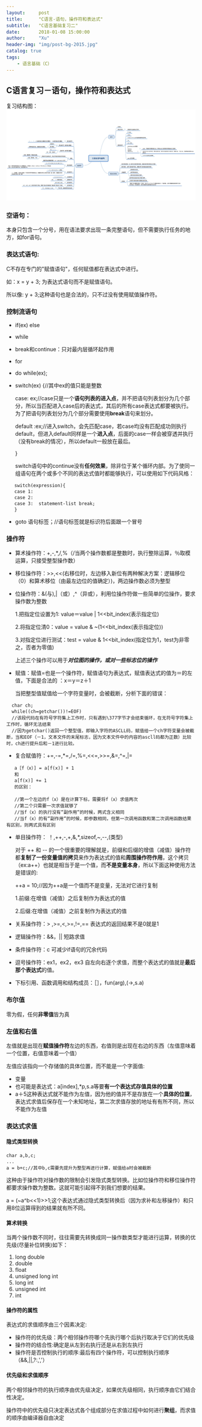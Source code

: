 ```yaml
---
layout:     post
title:      "C语言-语句，操作符和表达式"
subtitle:   "C语言基础复习二"
date:       2018-01-08 15:00:00
author:     "Xu"
header-img: "img/post-bg-2015.jpg"
catalog: true
tags:
    - 语言基础（C）
---
```

## C语言复习－语句，操作符和表达式

复习结构图：
![C_expression](/img/C_expression.png)

### 空语句：
本身只包含一个分号，用在语法要求出现一条完整语句，但不需要执行任务的地方，如for语句。 

### 表达式语句:
C不存在专门的"赋值语句"，任何赋值都在表达式中进行。

如：x = y + 3; 为表达式语句而不是赋值语句。

所以像: y + 3;这种语句也是合法的，只不过没有使用赋值操作符。

### 控制流语句
* if(ex)  else
* while
* break和continue：只对最内层循环起作用 
* for
* do while(ex);
* switch(ex) {//其中ex的值只能是整数

    case: ex;//case只是一个**语句列表的进入点**，并不把语句列表划分为几个部分，所以当匹配进入case后的表达式，其后的所有case表达式都要被执行。为了把语句列表划分为几个部分需要使用**break**语句来划分。
    
    default :ex;//进入switch，会先匹配case，若case均没有匹配成功则执行default，但进入default同样是一个**进入点**，后面的case一样会被穿透并执行（没有break的情况），所以default一般放在最后。
    
    }
    
    switch语句中的continue没有**任何效果**，除非位于某个循环内部。为了使同一组语句在两个或多个不同的表达式值时都能够执行，可以使用如下代码风格：
    
 ```
    switch(expression){
    case 1:
    case 2:
    case 3:  statement-list break;    
    }
```
* goto 语句标签；//语句标签就是标识符后面跟一个冒号

### 操作符

* 算术操作符：+,-,*,/,%（/当两个操作数都是整数时，执行整除运算，％取模运算，只接受整型操作数）
* 移位操作符：>>,<<(右移位时，左边移入新位有两种解决方案：逻辑移位（0）和算术移位（由最左边位的值确定）)，两边操作数必须为整型
* 位操作符：&(与),|（或）,^（异或），利用位操作符做一些简单的位操作，要求操作数为整数
  
  1.把指定位设置为1: value＝value | 1<<bit_index(表示指定位)
  
  2.将指定位清0：value = value & ~(1<<bit_index(表示指定位))
  
  3.对指定位进行测试：test = value & 1<<bit_index(指定位为1，test为非零之，否者为零值)
  
  上述三个操作可以用于***对位图的操作，或对一些标志位的操作***
  
* 赋值：赋值=也是一个操作符，赋值语句为表达式，赋值表达式的值为＝的左值，下面是合法的 ：x＝y＝z＋1
  
  当把整型值赋值给一个字符变量时，会被截断，分析下面的错误：
  
```  
  char ch;
  while((ch=getchar())!=EOF)
  //该段代码在有符号字符集上工作时，只有遇到\377字节才会结束循环，在无符号字符集上工作时，循环无法结束
  //因为getchar()返回一个整型值，即输入字符的ASCLL码，赋值给一个ch字符变量会被截断，当和EOF（－1，文本文件的末尾标志，因为文本文件中的内容的ascll码都为正数）比较时，ch进行提升后和－1进行比较。
```
* 复合赋值符：+=,-=,*=,/=,%=,<<=,>>=,&=,^=,|=
```   
   a［f（x）] = a[f(x)] + 1 
   和 
   a[f(x)] += 1
   的区别：
   
   //第一个左边的f（x）是在计算下标，需要将f（x）求值两次
   //第二个只需要一次求值就够了
   //当f（x）的执行没有“副作用“的时候，两式含义相同
   //当f（x）的有“副作用“的时候，即参数相同，但第一次调用函数和第二次调用函数结果有区别，则两式具有区别
```  
* 单目操作符： ！,++,-,+,&,*,sizeof,~,--,(类型) 
  
  对于 ++ 和 -- 的一个很重要的理解就是，前缀和后缀的增值（减值）操作符都**复制了一份变量值的拷贝**来作为表达式的值和**周围操作符作用**，这个拷贝（ex:a++）也就是相当于是一个值，而**不是变量本身**，所以下面这种使用方法是错误的:
  
  ++a = 10;//因为++a是一个值而不是变量，无法对它进行复制
  
  1.前缀:在增值（减值）之后复制作为表达式的值
  
  2.后缀:在增值（减值）之前复制作为表达式的值
  
* 关系操作符：> ,>=,<,>=,!=,==   表达式的返回结果不是0就是1
* 逻辑操作符：&&，||  短路求值
* 条件操作符：c    可减少if语句的冗余代码
* 逗号操作符：ex1，ex2，ex3   自左向右逐个求值，而整个表达式的值就是**最后那个表达式**的值。
* 下标引用、函数调用和结构成员：［］，fun(arg),(->,s.a)

### 布尔值

零为假，任何**非零值**皆为真

### 左值和右值
左值就是出现在**赋值操作符**左边的东西，右值则是出现在右边的东西（左值意味着一个位置，右值意味着一个值）

左值应该指向一个存储值的具体位置，而不能是一个字面值:

* 变量
* 也可能是表达式：a[index],*p,s.a等要**有一个表达式存值具体的位置**
* a＋5这种表达式就不能作为左值，因为他的值并不是存放在一个**具体的位置**，表达式求值后保存在一个未知地址，第二次求值存放的地址有有所不同，所以不能作为左值

### 表达式求值

#### 隐式类型转换

```
char a,b,c;
...
a = b+c;//其中b,c需要先提升为整型再进行计算，赋值给a时会被截断
```

这种由于操作符对操作数的限制会引发隐式类型转换。比如位操作符和移位操作符都要求操作数为整数。这就可能引起得不到我们想要的结果。

a = (~a^b<<1)>>1;这个表达式通过隐式类型转换后（因为求补和左移操作）和只用8位运算得到的结果就有所不同。

#### 算术转换

当两个操作数不同时，往往需要先转换成同一操作数类型才能进行运算，转换的优先级(尽量补位转换)如下：

1. long double
2. double
3. float
4. unsigned long int
5. long int
6. unsigned int
7. int

#### 操作符的属性
表达式的求值顺序由三个因素决定:

* 操作符的优先级：两个相邻操作符哪个先执行哪个后执行取决于它们的优先级
* 操作符的结合性:确定是从左到右执行还是从右到左执行
* 操作符是否控制执行的顺序:最后有四个操作符，可以控制执行顺序（&&,||,?:,','）

#### 优先级和求值顺序
两个相邻操作符的执行顺序由优先级决定，如果优先级相同，执行顺序由它们结合性决定。

操作符中的优先级只决定表达式各个组成部分在求值过程中如何进行**聚组**，而求值的顺序由编译器自由决定









  
  